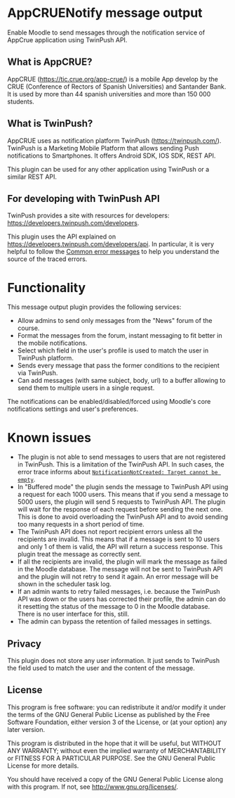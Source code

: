 # AppCRUENotify message output #

Enable Moodle to send messages through the notification service of AppCrue application using TwinPush API.
## What is AppCRUE? ##

AppCRUE (https://tic.crue.org/app-crue/) is a mobile App develop by the CRUE (Conference of Rectors of Spanish Universities) and Santander Bank. It is used by more than 44 spanish universities and more than 150 000 students.

## What is TwinPush? ##

AppCRUE uses as notification platform TwinPush (https://twinpush.com/). TwinPush is a Marketing Mobile Platform that allows sending Push notifications to Smartphones. It offers Android SDK, IOS SDK, REST API.

This plugin can be used for any other application using TwinPush or a similar REST API.

## For developing with TwinPush API

TwinPush provides a site with resources for developers: https://developers.twinpush.com/developers.

This plugin uses the API explained on https://developers.twinpush.com/developers/api. In particular, it is very helpful to follow the [Common error messages](https://developers.twinpush.com/developers/api#common-error-messages) to help you understand the source of the traced errors.

# Functionality #

This message output plugin provides the following services:
- Allow admins to send only messages from the "News" forum of the course.
- Format the messages from the forum, instant messaging to fit better in the mobile notifications.
- Select which field in the user's profile is used to match the user in TwinPush platform.
- Sends every message that pass the former conditions to the recipient via TwinPush.
- Can add messages (with same subject, body, url) to a buffer allowing to send them to multiple users in a single request.

The notifications can be enabled/disabled/forced using Moodle's core notifications settings and user's preferences.

# Known issues #
- The plugin is not able to send messages to users that are not registered in TwinPush. This is a limitation of the TwinPush API. In such cases, the error trace informs about [`NotificationNotCreated: Target cannot be empty`](https://developers.twinpush.com/developers/api#common-error-messages).
- In "Buffered mode" the plugin sends the message to TwinPush API using a request for each 1000 users. This means that if you send a message to 5000 users, the plugin will send 5 requests to TwinPush API. The plugin will wait for the response of each request before sending the next one. This is done to avoid overloading the TwinPush API and to avoid sending too many requests in a short period of time.
- The TwinPush API does not report recipient errors unless all the recipients are invalid. This means that if a message is sent to 10 users and only 1 of them is valid, the API will return a success response. This plugin treat the message as correctly sent.
- If all the recipients are invalid, the plugin will mark the message as failed in the Moodle database. The message will not be sent to TwinPush API and the plugin will not retry to send it again. An error message will be shown in the scheduler task log.
- If an admin wants to retry failed messages, i.e. because the TwinPush API was down or the users has corrected their profile, the admin can do it resetting the status of the message to 0 in the Moodle database. There is no user interface for this, still.
- The admin can bypass the retention of failed messages in settings.

 ## Privacy ##

This plugin does not store any user information. It just sends to TwinPush the field used to match the user and the content of the message.

## License ##

This program is free software: you can redistribute it and/or modify it under
the terms of the GNU General Public License as published by the Free Software
Foundation, either version 3 of the License, or (at your option) any later
version.

This program is distributed in the hope that it will be useful, but WITHOUT ANY
WARRANTY; without even the implied warranty of MERCHANTABILITY or FITNESS FOR A
PARTICULAR PURPOSE.  See the GNU General Public License for more details.

You should have received a copy of the GNU General Public License along with
this program.  If not, see <http://www.gnu.org/licenses/>.
